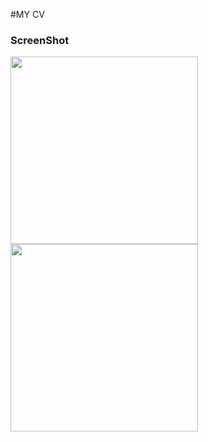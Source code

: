 #MY CV

### ScreenShot
<img src="https://user-images.githubusercontent.com/65402864/134530362-dce38905-4863-493e-bd62-c40562a79b28.png" width="300">
<img src="https://user-images.githubusercontent.com/65402864/134530389-c000f38f-5424-48d1-b1e4-bbacf861f3c3.png" width="300">
